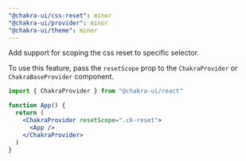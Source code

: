 ```yaml
---
"@chakra-ui/css-reset": minor
"@chakra-ui/provider": minor
"@chakra-ui/theme": minor
---
```


Add support for scoping the css reset to specific selector.

To use this feature, pass the `resetScope` prop to the `ChakraProvider` or
`ChakraBaseProvider` component.

```jsx live=false
import { ChakraProvider } from "@chakra-ui/react"

function App() {
  return (
    <ChakraProvider resetScope=".ck-reset">
      <App />
    </ChakraProvider>
  )
}
```
